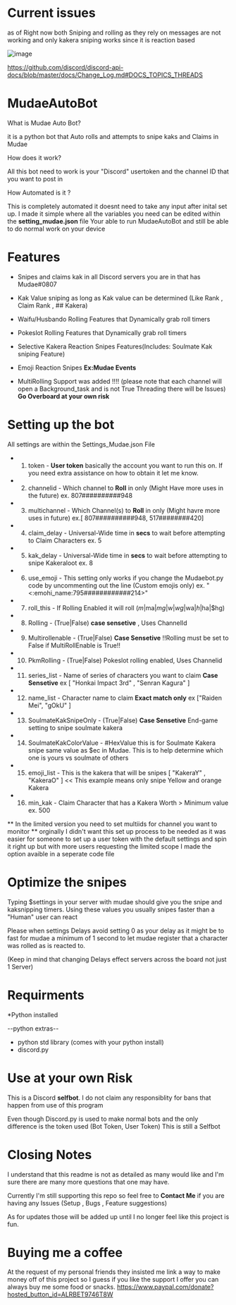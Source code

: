 # Current issues
as of Right now both Sniping and rolling as they rely on messages are not working and only kakera sniping works since it is reaction based

   ![image](https://user-images.githubusercontent.com/33008397/116826520-5c61f380-ab62-11eb-805a-3794062ae9c4.png)
   
https://github.com/discord/discord-api-docs/blob/master/docs/Change_Log.md#DOCS_TOPICS_THREADS  
# MudaeAutoBot
What is Mudae Auto Bot?

it is a python bot that Auto rolls and attempts to snipe kaks and Claims in Mudae

How does it work?

All this bot need to work is your "Discord" usertoken and the channel ID that you want to post in

How Automated is it ?

This is completely automated it doesnt need to take any input after inital set up.
I made it simple where all the variables you need can be edited within the **setting_mudae.json** file
Your able to run MudaeAutoBot and still be able to do normal work on your device

# Features
+ Snipes and claims kak in all Discord servers you are in that has Mudae#0807
+ Kak Value sniping as long as Kak value can be determined (Like Rank , Claim Rank , ## Kakera)
+ Waifu/Husbando Rolling Features that Dynamically grab roll timers
+ Pokeslot Rolling Features that Dynamically grab roll timers
+ Selective Kakera Reaction Snipes Features(Includes: Soulmate Kak sniping Feature)
+ Emoji Reaction Snipes  **Ex:Mudae Events**


+ MultiRolling Support was added !!!! (please note that each channel will open a Background_task and is not True Threading there will be Issues) **Go Overboard at your own risk**

# Setting up the bot
All settings are within the Settings_Mudae.json File

+ 1. token - **User token** basically the account you want to run this on. If you need extra assistance on how to obtain it let me know.
+ 2. channelid - Which channel to **Roll** in only (Might Have more uses in the future) ex. 807##########948
+ 3. multichannel - Which Channel(s) to **Roll** in only (Might havre more uses in future) ex.\[ 807##########948, 517########420\]
+ 4. claim_delay - Universal-Wide time in **secs** to wait before attempting to Claim Characters ex. 5
+ 5. kak_delay - Universal-Wide time in **secs** to wait before attempting to snipe Kakeraloot ex. 8
+ 6. use_emoji - This setting only works if you change the Mudaebot.py code by uncommenting out the line (Custom emojis only) ex.  "<:emohi_name:795############214>"
+ 7. roll_this - If Rolling Enabled it will roll ($m|$ma|$mg|$w|$wg|$wa|$h|$ha|$hg)
+ 8. Rolling - (True|False) **case sensetive** , Uses ChannelId
+ 9. Multirollenable - (True|False) **Case Sensetive** !!Rolling must be set to False if MultiRollEnable is True!!
+ 10. PkmRolling - (True|False) Pokeslot rolling enabled, Uses Channelid
+ 11. series_list - Name of series of characters you want to claim **Case Sensetive** ex \[ "Honkai Impact 3rd" , "Senran Kagura" \]
+ 12. name_list - Character name to claim **Exact match only** ex \["Raiden Mei", "gOkU" \]
+ 13. SoulmateKakSnipeOnly - (True|False) **Case Sensetive** End-game setting to snipe soulmate kakera
+ 14. SoulmateKakColorValue - #HexValue this is for Soulmate Kakera snipe same value as $ec in Mudae. This is to help determine which one is yours vs soulmate of others
+ 15. emoji_list - This is the kakera that will be snipes \[ "KakeraY" , "KakeraO" \] << This example means only snipe Yellow and orange Kakera
+ 16. min_kak - Claim Character that has a Kakera Worth > Minimum value ex. 500 
 
 
 ** In the limited version you need to set multiids for channel you want to monitor ** 
orginally I didn't want this set up process to be needed as it was easier for someone to set up a user token with the default settings and spin it right up but with more users requesting the limited scope I made the option avaible in a seperate code file
# Optimize the snipes
Typing $settings in your server with mudae should give you the snipe and kaksnipping timers.
Using these values you usually snipes faster than a "Human" user can react 

Please when settings Delays avoid setting 0 as your delay as it might be to fast for mudae
a minimum of 1 second to let mudae register that a character was rolled as is reacted to.

(Keep in mind that changing Delays effect servers across the board not just 1 Server)

# Requirments
*Python installed

--python extras--

+ python std library (comes with your python install)
+ discord.py 


# Use at your own Risk
This is a Discord **selfbot**. I do not claim any responsiblity for bans that happen from use of this program

Even though Discord.py is used to make normal bots and the only difference is the token used (Bot Token, User Token)
This is still a Selfbot 

# Closing Notes
I understand that this readme is not as detailed as many would like and I'm sure there are many more questions that one may have.

Currently I'm still supporting this repo so feel free to **Contact Me** if you are having any Issues (Setup , Bugs , Feature suggestions)

As for updates those will be added up until I no longer feel like this project is fun.

# Buying me a coffee

At the request of my personal friends they insisted me link a way to make money off of this project so I guess if you like the support I offer you can always buy me some food or snacks.
https://www.paypal.com/donate?hosted_button_id=ALRBET9746T8W
